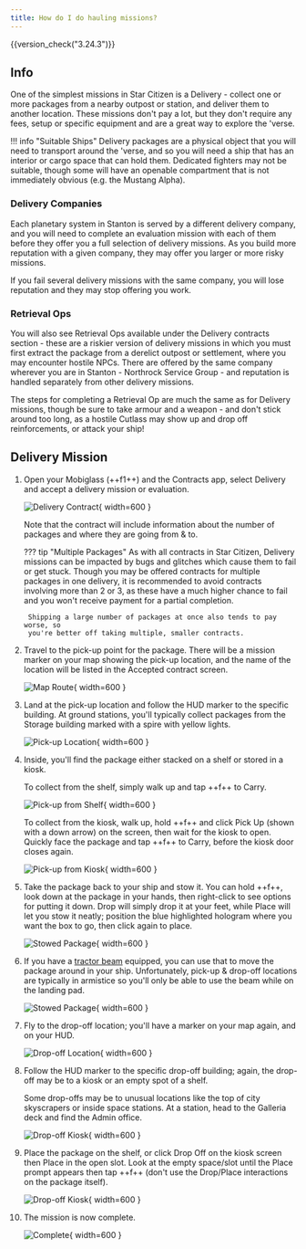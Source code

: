```yaml
---
title: How do I do hauling missions?
---
```


{{version_check("3.24.3")}}

## Info

One of the simplest missions in Star Citizen is a Delivery - collect one or
more packages from a nearby outpost or station, and deliver them to another
location. These missions don't pay a lot, but they don't require any fees, setup
or specific equipment and are a great way to explore the 'verse.

!!! info "Suitable Ships"
    Delivery packages are a physical object that you will need to transport
    around the 'verse, and so you will need a ship that has an interior or
    cargo space that can hold them. Dedicated fighters may not be suitable,
    though some will have an openable compartment that is not immediately
    obvious (e.g. the Mustang Alpha).

### Delivery Companies

Each planetary system in Stanton is served by a different delivery company, and
you will need to complete an evaluation mission with each of them before they
offer you a full selection of delivery missions. As you build more reputation
with a given company, they may offer you larger or more risky missions.

If you fail several delivery missions with the same company, you will lose
reputation and they may stop offering you work.

### Retrieval Ops

You will also see Retrieval Ops available under the Delivery contracts section -
these are a riskier version of delivery missions in which you must first extract
the package from a derelict outpost or settlement, where you may encounter
hostile NPCs. There are offered by the same company wherever you are in Stanton
\- Northrock Service Group - and reputation is handled separately from other
delivery missions.

The steps for completing a Retrieval Op are much the same as for Delivery
missions, though be sure to take armour and a weapon - and don't stick around
too long, as a hostile Cutlass may show up and drop off reinforcements, or
attack your ship!

## Delivery Mission

1. Open your Mobiglass (++f1++) and the Contracts app, select Delivery and
accept a delivery mission or evaluation.

    ![Delivery Contract](./images/delivery/contract.jpg){ width=600 }

    Note that the contract will include information about the number of packages
    and where they are going from & to.

    ??? tip "Multiple Packages"
        As with all contracts in Star Citizen, Delivery missions can be impacted
        by bugs and glitches which cause them to fail or get stuck. Though you
        may be offered contracts for multiple packages in one delivery, it is
        recommended to avoid contracts involving more than 2 or 3, as these have
        a much higher chance to fail and you won't receive payment for a partial
        completion.

        Shipping a large number of packages at once also tends to pay worse, so
        you're better off taking multiple, smaller contracts.

1. Travel to the pick-up point for the package. There will be a mission marker
on your map showing the pick-up location, and the name of the location will be
listed in the Accepted contract screen.

    ![Map Route](./images/delivery/route-pickup.jpg){ width=600 }

1. Land at the pick-up location and follow the HUD marker to the specific
building. At ground stations, you'll typically collect packages from the Storage
building marked with a spire with yellow lights.

    ![Pick-up Location](./images/delivery/pickup-location.jpg){ width=600 }

1. Inside, you'll find the package either stacked on a shelf or stored in a
kiosk.

    To collect from the shelf, simply walk up and tap ++f++ to Carry.

    ![Pick-up from Shelf](./images/delivery/pickup-shelf.jpg){ width=600 }

    To collect from the kiosk, walk up, hold ++f++ and click Pick Up (shown with
    a down arrow) on the screen, then wait for the kiosk to open. Quickly face
    the package and tap ++f++ to Carry, before the kiosk door closes again.

    ![Pick-up from Kiosk](./images/delivery/pickup-kiosk.jpg){ width=600 }

1. Take the package back to your ship and stow it. You can hold ++f++, look down
at the package in your hands, then right-click to see options for putting it
down. Drop will simply drop it at your feet, while Place will let you stow it
neatly; position the blue highlighted hologram where you want the box to go,
then click again to place.

    ![Stowed Package](./images/delivery/stowed.jpg){ width=600 }

1. If you have a [tractor beam](../../fps/equipment/tractor-beam.md) equipped,
you can use that to move the package around in your ship. Unfortunately, pick-up
& drop-off locations are typically in armistice so you'll only be able to use
the beam while on the landing pad.

    ![Stowed Package](./images/delivery/tractor.jpg){ width=600 }

1. Fly to the drop-off location; you'll have a marker on your map again, and on
your HUD.

    ![Drop-off Location](./images/delivery/dropoff-location.jpg){ width=600 }

1. Follow the HUD marker to the specific drop-off building; again, the drop-off
may be to a kiosk or an empty spot of a shelf.

    Some drop-offs may be to unusual locations like the top of city skyscrapers
    or inside space stations. At a station, head to the Galleria deck and find
    the Admin office.

    ![Drop-off Kiosk](./images/delivery/dropoff-kiosk.jpg){ width=600 }

1. Place the package on the shelf, or click Drop Off on the kiosk screen then
Place in the open slot. Look at the empty space/slot until the Place prompt
appears then tap ++f++ (don't use the Drop/Place interactions on the package
itself).

    ![Drop-off Kiosk](./images/delivery/dropoff-kiosk-open.jpg){ width=600 }

1. The mission is now complete.

    ![Complete](./images/delivery/complete.jpg){ width=600 }
